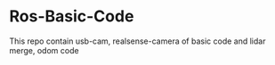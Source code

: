 # Ros-Basic-Code
This repo contain usb-cam, realsense-camera of basic code and lidar merge, odom code
